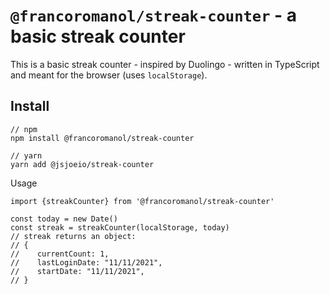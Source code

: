 # `@francoromanol/streak-counter` - a basic streak counter

This is a basic streak counter - inspired by Duolingo - written in TypeScript and meant for the browser (uses `localStorage`).

## Install

```
// npm
npm install @francoromanol/streak-counter

// yarn
yarn add @jsjoeio/streak-counter
```

Usage

```
import {streakCounter} from '@francoromanol/streak-counter'

const today = new Date()
const streak = streakCounter(localStorage, today)
// streak returns an object:
// {
//    currentCount: 1,
//    lastLoginDate: "11/11/2021",
//    startDate: "11/11/2021",
// }
```
